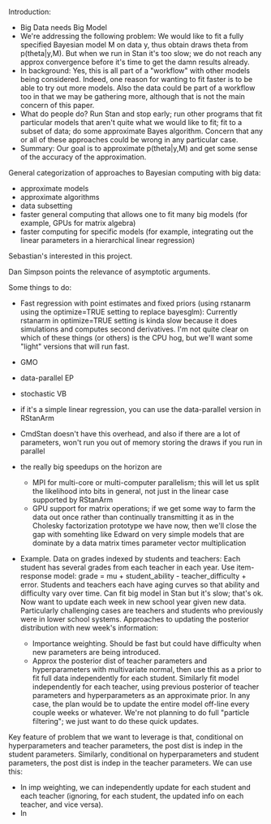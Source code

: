 Introduction:
- Big Data needs Big Model
- We're addressing the following problem:  We would like to fit a fully specified Bayesian model M on data y, thus obtain draws theta from p(theta|y,M).  But when we run in Stan it's too slow; we do not reach any approx convergence before it's time to get the damn results already.
- In background:  Yes, this is all part of a "workflow" with other models being considered.  Indeed, one reason for wanting to fit faster is to be able to try out more models.  Also the data could be part of a workflow too in that we may be gathering more, although that is not the main concern of this paper.
- What do people do?  Run Stan and stop early; run other programs that fit particular models that aren't quite what we would like to fit; fit to a subset of data; do some approximate Bayes algorithm.  Concern that any or all of these approaches could be wrong in any particular case.
- Summary:  Our goal is to approximate p(theta|y,M) and get some sense of the accuracy of the approximation.

General categorization of approaches to Bayesian computing with big data:
- approximate models
- approximate algorithms
- data subsetting
- faster general computing that allows one to fit many big models (for example, GPUs for matrix algebra)
- faster computing for specific models (for example, integrating out the linear parameters in a hierarchical linear regression)

Sebastian's interested in this project.

Dan Simpson points the relevance of asymptotic arguments.

Some things to do:

- Fast regression with point estimates and fixed priors (using rstanarm using the optimize=TRUE setting to replace bayesglm):  Currently rstanarm in optimize=TRUE setting is kinda slow because it does simulations and computes second derivatives.  I'm not quite clear on which of these things (or others) is the CPU hog, but we'll want some "light" versions that will run fast.

- GMO

- data-parallel EP

- stochastic VB

- if it's a simple linear regression, you can use the data-parallel version in RStanArm

- CmdStan doesn't have this overhead, and also if there are a lot of parameters, won't run you out of memory storing the draws if you run in parallel

- the really big speedups on the horizon are
    - MPI for multi-core or multi-computer parallelism;  this will let us split the likelihood into bits in general, not just in the linear case supported by RStanArm
    - GPU support for matrix operations;  if we get some way to farm the data out once rather than continually transmitting it as in the Cholesky factorization prototype we have now, then we'll close the gap with somehting like Edward on very simple models that are dominate by a data matrix times parameter vector multiplication

- Example.  Data on grades indexed by students and teachers:  Each student has several grades from each teacher in each year.  Use item-response model:  grade = mu + student_ability - teacher_difficulty + error.  Students and teachers each have aging curves so that ability and difficulty vary over time.  Can fit big model in Stan but it's slow; that's ok.  Now want to update each week in new school year given new data.  Particularly challenging cases are teachers and students who previously were in lower school systems.  Approaches to updating the posterior distribution with new week's information:
   - Importance weighting.  Should be fast but could have difficulty when new parameters are being introduced.
   - Approx the posterior dist of teacher parameters and hyperparameters with multivariate normal, then use this as a prior to fit full data independently for each student.  Similarly fit model independently for each teacher, using previous posterior of teacher parameters and hyperparameters as an approximate prior.
In any case, the plan would be to update the entire model off-line every couple weeks or whatever.  We're not planning to do full "particle filtering"; we just want to do these quick updates.

Key feature of problem that we want to leverage is that, conditional on hyperparameters and teacher parameters, the post dist is indep in the student parameters.  Similarly, conditional on hyperparameters and student parameters, the post dist is indep in the teacher parameters.  We can use this:
   - In imp weighting, we can independently update for each student and each teacher (ignoring, for each student, the updated info on each teacher, and vice versa).
   - In 